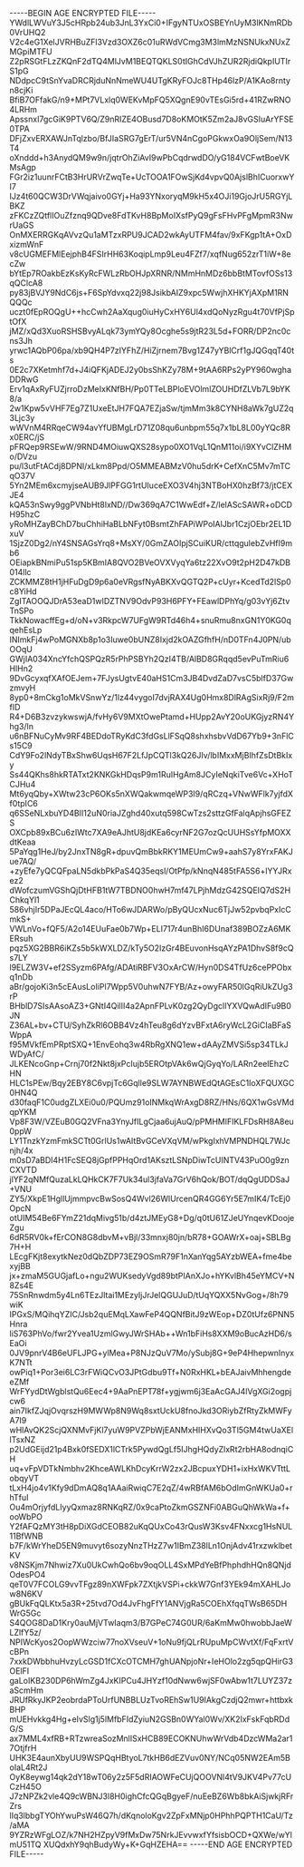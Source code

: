 -----BEGIN AGE ENCRYPTED FILE-----
YWdlLWVuY3J5cHRpb24ub3JnL3YxCi0+IFgyNTUxOSBEYnUyM3lKNmRDb0VrUHQ2
V2c4eG1XelJVRHBuZFl3Vzd3OXZ6c01uRWdVCmg3M3lmMzNSNUkxNUxZMGpiMTFU
Z2pRSGtFLzZKQnF2dTQ4MlJvM1BEQTQKLS0tIGhCdVJhZUR2RjdiQkpIUTIrS1pG
NDdpcC9tSnYvaDRCRjduNnNmeWU4UTgKRyFOJc8THp46lzP/A1KAo8rntyn8cjKi
BfiB7OFfakG/n9+MPt7VLxlq0WEKvMpFQ5XQgnE90vTEsGi5rd+41RZwRNO4LRHm
ApssnxI7gcGiK9PTV6Q/Z9nRIZE4OBusd7D8oKMOtK5Zm2aJ8vGSIuArYFSE0TPA
DFjZxvERXAWJnTqlzbo/BfJIaSRG7gErT/ur5VN4nCgoPGkwxOa9OljSem/N13T4
oXnddd+h3AnydQM9w9n/jqtrOhZiAvI9wPbCqdrwdDO/yG184VCFwtBoeVKMsAgp
FGr2iz1uunrFCtB3HrURVrZwqTe+UcTOOA1FOwSjKd4vpvQ0AjslBhICuorxwYI7
IJz4t60QCW3DrVWqjaivo0GYj+Ha93YNxoryqM9kH5x4OJi19GjoJrU5RGYjLBKZ
zFKCzZQtflIOuZfznq9QDve8FdTKvH8BpMoIXsfPyQ9gFsFHvPFgMpmR3NwrUaGS
OnMXERRGKqAVvzQu1aMTzxRPU9JCAD2wkAyUTFM4fav/9xFKgp1tA+OxDxizmWnF
v8cUGMEFMlEejphB4FSIrHH63KoqipLmp9Leu4FZf7/xqfNug652zrT1iW+8ecZw
bYtEp7ROakbEzKsKyRcFWLzRbOHJpXRNR/NMmHnMDz6bbBtMTovfOSs13qQClcA8
py83jBVJY9NdC6js+F6SpYdvxq22j98JsikbAIZ9xpc5WwjhXHKYjAXpM1RNQQQc
uczt0fEpROQgU++hcCwh2AaXqug0iuHyCxHY6Ul4xdQoNyzRgu4t70VfPjSptOfX
jMZ/xQd3XuoRSHSBvyALqk73ymYQy8Ocghe5s9jtR23L5d+FORR/DP2nc0cns3Jh
yrwc1AQbP06pa/xb9QH4P7zIYFhZ/HiZjrnem7Bvg1Z47yYBlCrf1gJQGqqT40ts
0E2c7XKetmhf7d+J4iQFKjADEJ2y0bsShKZy78M+9tAA6RPs2yPY960wghaDDRwG
Erv1qAxRyFUZjrroDzMeIxKNfBH/Pp0TTeLBPloEVOlmlZOUHDfZLVb7L9bYK8/a
2w1Kpw5vVHF7Eg7Z1UxeEtJH7FQA7EZjaSw/tjmMm3k8CYNH8aWk7gUZ2q3Ljc3y
wWVnM4RRqeCW94avYfUBMgLrD71Z08qu6unbpm55q7x1bL8L00yYQc8Rx0ERC/jS
pFRQep9RSEwW/9RND4MOiuwQXS28sypo0XO1VqL1QnM11oi/i9XYvClZHMo/DVzu
pu/l3utFtACdj8DPNl/xLkm8Ppd/O5MMEABMzV0hu5drK+CefXnC5Mv7mTCqO37V
5Yn2MEm6xcmyjseAUB9JlPFGG1rtUIuceEXO3V4hj3NTBoHX0hzBf73/jtCEXJE4
kQA53nSwy9ggPVNbHt8lxND//Dw369qA7C1WwEdf+Z/lelAScSAWR+oDCDH95hzC
yRoMHZayBChD7buChhiHaBLbNFyt0BsmtZhFAPiWPoIAlJbr1CzjOEbr2EL1DxuV
1SjzZ0Dg2/nY4SNSAGsYrq8+MsXY/0GmZAOIpjSCuiKUR/cttqgulebZvHfI9mb6
OEiapkBNmiPu51sp5KBmIA8QVO2BVeOVXVyqYa6tz22XvO9t2pH2D47kDB014llc
ZCKMMZ8tH1jHFuDgD9p6a0eVRgsfNyABKXvQGTQ2P+cUyr+KcedTd2lSp0c8YiHd
ZgITAOOQJDrA53eaD1wIDZTNV9OdvP93H6PFY+FEawlDPhYq/g03vYj6ZtvTnSPo
TkkNowacffEg+d/oN+v3RkpcW7UFgW9RTd46h4+snuRmu8nxGN1Y0KG0qqehEsLp
INImkFj4wPoMGNXb8p1o3Iuwe0bUNZ8Ixjd2kOAZGfhfH/nD0TFn4J0PN/ubOOqU
GWjIA034XncYfchQSPQzR5rPhPSBYh2QzI4TB/AlBD8GRqqd5evPuTmRiu6HlHn2
9DvGcyxqfXAfOEJem+7FJysUgtvE40aHS1Cm3JB4DvdZaD7vsC5blfD37GwzmvyH
8yp0+8mCkg1oMkVSnwYz/1lz44vygoI7dvjRAX4Ug0Hmx8DlRAgSixRj9/F2mfID
R4+D6B3zvzykwswjA/fvHy6V9MXtOwePtamd+HUpp2AvY20oUKGjyzRN4Yhg3/ln
u6nBFNuCyMv9RF4BEDdoTRyKdC3fdGsLlFSqQ8shxhsbvVdD67Yb9+3nFlCs15C9
CdY9Fo2lNdyTBxShw6UqsH67F2LfJpCQTl3kQ26JIv/lbIMxxMjBIhfZsDtBkIxy
Ss44QKhs8hkRTATxt2KNKGkHDqsP9m1RuIHgAm8JCyIeNqkiTve6Vc+XHoTCJHu4
Mt6yqQby+XWtw23cP6OKs5nXWQakwmqeWP3I9/qRCzq+VNwWFlk7yjfdXf0tpIC6
q6SSeNLxbuYD4BII12uN0riaJZghd40xutq598CwTzs2sttzGfFalqApjhsGFEZS
OXCpb89xBCu6zIWtc7XA9eAJhtU8jdKEa6cyrNF2G7ozQcUUHSsYfpMOXXdtKeaa
5PaYqg1HeJ/by2JnxTN8gR+dpuvQmBbkRKY1MEUmCw9+aahS7y8YrxFAKJue7AQ/
+zyEfe7yQCQFpaLN5dkbPkPaS4Q35eqsl/OtPfp/kNnqN485tFA5S6+lYYJRxez2
dWofczumVGShQjDtHFB1tW7TBDNO0hwH7mf47LPjhMdzG42SQEIQ7dS2HChkqYl1
586vhjIr5DPaJEcQL4aco/HTo6wJDARWo/pByQUcxNuc6TjJw52pvbqPxIcCmkS+
VWLnVo+fQF5/A2o14EUuFae0b7Wp+ELI717r4unBhI6DUnaf389BOZzA6MKERsuh
pqz5XG2BBR6iKZs5b5kWXLDZ/kTy5O2IzGr4BEuvonHsqAYzPA1DhvS8f9cQs7LY
l9ELZW3V+ef2SSyzm6PAfg/ADAtiRBFV3OxArCW/Hyn0DS4TfUz6cePPObxq1nDb
aBr/gojoKi3n5cEAusLoIiPl7Wpp5V0uhwN7FYB/Az+owyFAR50lGqRiUkZUg3rP
BHblD7SIsAAsoAZ3+GNtI4QilII4a2ApnFPLvK0zg2QyDgclIYXVQwAdIFu9B0JN
Z36AL+bv+CTU/SyhZkRl6OBB4Vz4hTeu8g6dYzvBFxtA6ryWcL2GiCIaBFaSWppA
f95MVkfEmPRptSXQ+1EnvEohq3w4RbRgXNQ1ew+dAAyZMVSi5sp34TLkJWDyAfC/
JLKENcoGnp+Crnj70f2Nkt8jxPcIujb5EROtpVAk6wQjGyqYo/LARn2eeIEhzCHN
HLC1sPEw/Bqy2EBY8C6vpjTc6Gqlle9SLW7AYNBWEdQtAGEsC1IoXFQUXGC0HN4Q
d30faqF1C0udgZLXEi0u0/PQUmz91oINMkqWrAxgD8RZ/HNs/6QX1wGsVMdqpYKM
Vp8F3W/VZEuB0GQ2VFna3YnyJfILgCjaa6ujAuQ/pPMHMlFIKLFDsRH8A8eu0ppW
LY1TnzkYzmFmkSCTt0GrlUs1wAItBvGCeVXqVM/wPkgIxhVMPNDHQL7WJcnjh/4x
m0sD7aBDI4H1FcSEQ8jGpfPPHqOrd1AKsztLSNpDiwTcUINTV43PuO0g9znCXVTD
jlYF2qNMfQuzaLkLQHkCK7F7Uk34ul3jfaVa7GrV6hQok/BOT/dqQgUDDSaJ+VNU
ZY5/XkpE1HgllUjmmpvcBwSosQ4Wvl26WlUrcenQR4GG6Yr5E7mIK4/TcEj0OpcN
otUIM54Be6FYmZ21dqMivg51b/d4ztJMEyG8+Dg/q0tU61ZJeUYnqevKDoojeZgu
6dR5RV0k+fErCON8G8dbvM+vBjl/33mnxj80jn/bR78+GOAWrX+oaj+SBLBg7H+H
LEcgFKjt8exytkNez0dQbZDP73EZ9OSmR79F1nXanYqg5AYzbWEA+fme4bexyjBB
jx+zmaM5GUGjafLo+ngu2WUKsedyVgd89btPIAnXJo+hYKvlBh45eYMCV+N8Zs4E
75SnRnwdm5y4Ln6TEzJltai1MEzyIjJrJelQGUJuD/tUqYQXX5NvGog+/8h79wiK
IPGxS/MQihqYZIC/Jsb2quEMqLXawFeP4QQNfBitJ9zWEop+DZ0tUfz6PNN5Hnra
liS763PhVo/fwr2Yvea1UzmlGwyJWrSHAb++Wn1bFiHs8XXM9oBucAzHD6/sEaOi
0JV9pnrV4B6eUFLJPG+ylMea+P8NJzQuV7Mo/ySubj8G+9eP4HhepwnInyxK7NTt
owPiq1+Por3ei6LC3rFWiQCvO3JPtGdbu9Tf+N0RxHKL+bEAJaivMhhengdeeZMf
WrFYydDtWgblstQu6Eec4+9AaPnEPT78f+ygjwm6j3EaAcGAJ4lVgXGi2ogpjcw6
ain7IkfZJqjOvqrszH9MWWp8N9Wq8sxtUckU8fnoJkd3ORiybZfRtyZkMWFyA7I9
wHlAvQK2ScjQXNMvFjKl7yuW9PVZPbWjEANMxHIHXvQo3Tl5GM4twUaXEllTsxNZ
p2UdGEijd21p4Bxk0fSEDX1lCTrk5PywdQgLf5IJhgHQdyZlxRt2rbHA8odnqiCH
uq+vFpVDTkNmbhv2KhceAWLKhDcyKrrW2zx2JBcpuxYDH1+ixHxWKVTttLobqyVT
tLxH4jo4v1Kfy9dDmAQ8q1AAaiRwiqC7E2qZ/4wRBfAM6bOdImGnWKUa0+rhTfuI
Ou4mOrjyfdLIyyQxmaz8RNKqRZ/0x9caPtoZkmGSZNFi0ABGuQhWkWa+f+ooWbPO
Y2fAFQzMY3tH8pDiXGdCEOB82uKqQUxCo43rQusW3Ksv4FNxxcg1HsNUL11BfWNB
b7F/kWrYheD5EN9muvyt6sozyNnzTHzZ7w1IBmZ38lLn1OnjAdv41rxzwklbetKV
v8NSKjm7Nhwiz7Xu0UkCwhQo6bv9oqOLL4SxMPdYeBfPhphdhHQn8QNjdOdesPO4
qeT0V7FCOLG9vvTFgz89nXWFpk7ZXtjkVSPi+ckkW7Gnf3YEk94mXAHLJow8N6KV
gBUkFqQLKtx5a3R+25tvd7Od4JvFhgFfY1ANVjgRa5COEhXfqqTWsB65DHWrG5Gc
S4QOG8DaD1Kry0auMjVTwIaqm3/B7GPeC74G0UR/6aKmMw0hwobbJaeWLZlfY5z/
NPIWcKyos2OopWWzciw77noXVseuV+1oNu9fjQLrRUpuMpCWvtXf/FqFxrtVcBPn
7xxkDWbbhuHvzyLcGSD1fCXcOTCMH7ghUANpjoNr+IeHOlo2zg5qpQHirG3OElFI
gaLoIKB230DP6hWmZg4JxKIPCu4JHYzf10dNww6wjSF0wAbw1t7LUYZ37zaScmHm
JRUfRkyJKP2eobrdaPToUrfUNBBLUzTvoREhSw1U9IAkgCzdjQ2mwr+httbxkBHP
mUEHvkkg4Hg+eIvSlg1j5lMfbFIdZyiuN2GSBn0WYal0Wv/XK2IxFskFqbRDdG/S
ax7MML4xfRB+RTzwreaSozMnlISxHCB89ECOKNUhwWrVdb4DzcWMa2ar17OtjfrH
UHK3E4aunXbyUU9WSPQqHBtyoL7tkHB6dEZVuv0NY/NCq05NW2EAm5BoIaL4Rt2J
OyK8eywg14qk2dY18wT06y2z5F5dRIAOWFeCUjQOOVNl4tV9JKV4Pv77cUCzH45O
J7zNPZk2vle4Q9cWBNJ3l8H0ighCfcQGqBgyeF/nuEeBZ6Wb8bkAiSjwkjRFrZrs
lIq3lbbgTYOhYwuPsW46Q7h/dKqnoloKgv2ZpFxMNjp0HPhhPQPTH1CaU/Tz/aMA
9YZRzWFgLOZ/k7NH2HZpyV9fMxDw75NrkJEvvwxfYfsisbOCD+QXWe/wYlmU51TQ
XUQdxhY9qhBudyWy+K+GqHZEHA==
-----END AGE ENCRYPTED FILE-----
